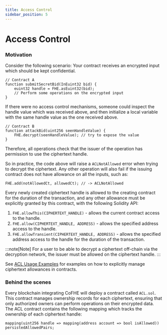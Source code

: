 ```yaml
---
title: Access Control
sidebar_position: 5
---
```


# Access Control

### Motivation

Consider the following scenario: Your contract receives an encrypted input which should be kept confidential.

```solidity
// Contract A
function submitSecretBid(InEuint32 bid) {
    euint32 handle = FHE.asEuint32(bid);
    // Perform some operations on the encrypted input
}
```

If there were no access control mechanisms, someone could inspect the handle value which was received above, and then
initialize a local variable with the same handle value as the one received above.
```solidity
// Contract B
function attackBid(uint256 seenHandleValue) {
    FHE.decrypt(seenHandleValue); // try to expose the value
}
```

Therefore, all operations check that the issuer of the operation has permission to use the ciphertext handle.

So in practice, the code above will raise a `ACLNotAllowed` error when trying to decrypt the ciphertext.
Any other operation will also fail if the issuing contract does not have allowance on all the inputs, such as:
```solidity
FHE.add(notAllowedCt, allowedCt); // -> ACLNotAllowed
```
Every newly created ciphertext handle is allowed to the creating contract for the duration of the transaction, and any other
allowance must be explicitly granted by this contract, with the following Solidity API:

1. `FHE.allowThis(CIPHERTEXT_HANDLE)` - allows the current contract access to the handle.
2. `FHE.allow(CIPHERTEXT_HANDLE, ADDRESS)` - allows the specified address access to the handle.
3. `FHE.allowTransient(CIPHERTEXT_HANDLE, ADDRESS)` - allows the specified address access to the handle for the duration of the transaction.

:::note[Note]
For a user to be able to decrypt a ciphertext off-chain via the decryption network, the issuer must be allowed on the ciphertext handle.
:::

See [ACL Usage Examples](../tutorials/acl-usage-examples) for examples on how to explicitly manage ciphertext allowances in contracts.

### Behind the scenes
Every blockchain integrating CoFHE will deploy a contract called `ACL.sol`.
This contract manages ownership records for each ciphertext, ensuring that only authorized owners can perform operations on their encrypted data.
The ACL contract contains the following mapping which tracks the ownership of each ciphertext handle:
```solidity
mapping(uint256 handle => mapping(address account => bool isAllowed)) persistedAllowedPairs;
```